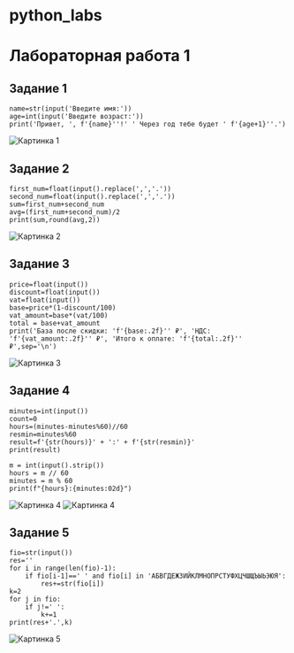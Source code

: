 # python_labs

# Лабораторная работа 1


## Задание 1
```
name=str(input('Введите имя:'))
age=int(input('Введите возраст:'))
print('Привет, ', f'{name}''!' ' Через год тебе будет ' f'{age+1}''.')
```
![Картинка 1](.images/lab01/01.png)

## Задание 2
```
first_num=float(input().replace(',','.'))
second_num=float(input().replace(',','.'))
sum=first_num+second_num
avg=(first_num+second_num)/2
print(sum,round(avg,2))
```
![Картинка 2](.images/lab01/02.png)

## Задание 3
```
price=float(input())
discount=float(input())
vat=float(input())
base=price*(1-discount/100)
vat_amount=base*(vat/100)
total = base+vat_amount
print('База после скидки: 'f'{base:.2f}'' ₽', 'НДС: 'f'{vat_amount:.2f}'' ₽', 'Итого к оплате: 'f'{total:.2f}'' ₽',sep='\n')
```
![Картинка 3](.images/lab01/03.png)

## Задание 4
```
minutes=int(input())
count=0
hours=(minutes-minutes%60)//60
resmin=minutes%60
result=f'{str(hours)}' + ':' + f'{str(resmin)}'
print(result)
```
```
m = int(input().strip())
hours = m // 60
minutes = m % 60
print(f"{hours}:{minutes:02d}")
```
![Картинка 4](.images/lab01/04.png)
![Картинка 4](.images/lab01/044.png)

## Задание 5
```
fio=str(input())
res=''
for i in range(len(fio)-1):
    if fio[i-1]==' ' and fio[i] in 'АБВГДЕЖЗИЙКЛМНОПРСТУФХЦЧШЩЪЫЬЭЮЯ':
        res+=str(fio[i])
k=2
for j in fio:
    if j!=' ':
        k+=1
print(res+'.',k)
```
![Картинка 5](.images/lab01/05.png)
